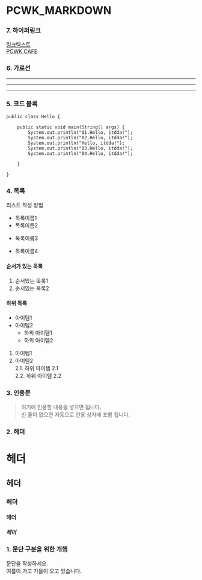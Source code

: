 # PCWK_MARKDOWN
### 7. 하이퍼링크  
[링크텍스트](링크URL "설명문구")    
[PCWK CAFE](https://cafe.daum.net/pcwk,"RPA_CLASS")

### 6. 가로선  
---
***
---


### 5. 코드 블록  
``` 프로그래밍 언어 :JAVA HELLO
public class Hello {

	public static void main(String[] args) {
		System.out.println("01.Hello, itdda!");
		System.out.println("02.Hello, itdda!");
		System.out.println("Hello, itdda!");
		System.out.println("03.Hello, itdda!");
		System.out.println("04.Hello, itdda!");
		
	}

}
```

### 4. 목록  
리스트 작성 방법  
* 목록이름1  
* 목록이름2  
- 목록이름3  
+ 목록이름4  

#### 순서가 있는 목록  
1. 순서있는 목록1  
2. 순서있는 목록2

#### 하위 목록  
- 아이템1
- 아이템2
    - 하위 아이템1
    * 하위 아이템2

1. 아이템1  
2. 아이템2  
    2.1. 하위 아이템 2.1  
    2.2. 하위 아이템 2.2  

### 3. 인용문  
> 여기에 인용할 내용을 넣으면 됩니다.  
> 빈 줄이 없으면 자동으로 인용 상자에 포함 됩니다.

### 2. 헤더  
# 헤더  
## 헤더  
### 헤더  
#### 헤더  
##### 헤더  

### 1. 문단 구분을 위한 개행  
문단을 작성하세요.  
여름이 가고 가을이 오고 있습니다.  
